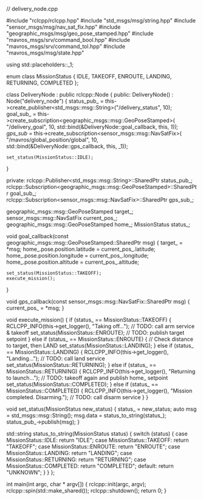 // delivery_node.cpp

#include "rclcpp/rclcpp.hpp"
#include "std_msgs/msg/string.hpp"
#include "sensor_msgs/msg/nav_sat_fix.hpp"
#include "geographic_msgs/msg/geo_pose_stamped.hpp"
#include "mavros_msgs/srv/command_bool.hpp"
#include "mavros_msgs/srv/command_tol.hpp"
#include "mavros_msgs/msg/state.hpp"

using std::placeholders::_1;

enum class MissionStatus {
  IDLE,
  TAKEOFF,
  ENROUTE,
  LANDING,
  RETURNING,
  COMPLETED
};

class DeliveryNode : public rclcpp::Node {
public:
  DeliveryNode() : Node("delivery_node") {
    status_pub_ = this->create_publisher<std_msgs::msg::String>("/delivery_status", 10);
    goal_sub_ = this->create_subscription<geographic_msgs::msg::GeoPoseStamped>(
      "/delivery_goal", 10, std::bind(&DeliveryNode::goal_callback, this, _1));
    gps_sub_ = this->create_subscription<sensor_msgs::msg::NavSatFix>(
      "/mavros/global_position/global", 10, std::bind(&DeliveryNode::gps_callback, this, _1));

    set_status(MissionStatus::IDLE);
  }

private:
  rclcpp::Publisher<std_msgs::msg::String>::SharedPtr status_pub_;
  rclcpp::Subscription<geographic_msgs::msg::GeoPoseStamped>::SharedPtr goal_sub_;
  rclcpp::Subscription<sensor_msgs::msg::NavSatFix>::SharedPtr gps_sub_;

  geographic_msgs::msg::GeoPoseStamped target_;
  sensor_msgs::msg::NavSatFix current_pos_;
  geographic_msgs::msg::GeoPoseStamped home_;
  MissionStatus status_;

  void goal_callback(const geographic_msgs::msg::GeoPoseStamped::SharedPtr msg) {
    target_ = *msg;
    home_.pose.position.latitude = current_pos_.latitude;
    home_.pose.position.longitude = current_pos_.longitude;
    home_.pose.position.altitude = current_pos_.altitude;

    set_status(MissionStatus::TAKEOFF);
    execute_mission();
  }

  void gps_callback(const sensor_msgs::msg::NavSatFix::SharedPtr msg) {
    current_pos_ = *msg;
  }

  void execute_mission() {
    if (status_ == MissionStatus::TAKEOFF) {
      RCLCPP_INFO(this->get_logger(), "Taking off...");
      // TODO: call arm service & takeoff
      set_status(MissionStatus::ENROUTE);
      // TODO: publish target setpoint
    } else if (status_ == MissionStatus::ENROUTE) {
      // Check distance to target, then LAND
      set_status(MissionStatus::LANDING);
    } else if (status_ == MissionStatus::LANDING) {
      RCLCPP_INFO(this->get_logger(), "Landing...");
      // TODO: call land service
      set_status(MissionStatus::RETURNING);
    } else if (status_ == MissionStatus::RETURNING) {
      RCLCPP_INFO(this->get_logger(), "Returning to launch...");
      // TODO: takeoff again and publish home_ setpoint
      set_status(MissionStatus::COMPLETED);
    } else if (status_ == MissionStatus::COMPLETED) {
      RCLCPP_INFO(this->get_logger(), "Mission completed. Disarming.");
      // TODO: call disarm service
    }
  }

  void set_status(MissionStatus new_status) {
    status_ = new_status;
    auto msg = std_msgs::msg::String();
    msg.data = status_to_string(status_);
    status_pub_->publish(msg);
  }

  std::string status_to_string(MissionStatus status) {
    switch (status) {
      case MissionStatus::IDLE: return "IDLE";
      case MissionStatus::TAKEOFF: return "TAKEOFF";
      case MissionStatus::ENROUTE: return "ENROUTE";
      case MissionStatus::LANDING: return "LANDING";
      case MissionStatus::RETURNING: return "RETURNING";
      case MissionStatus::COMPLETED: return "COMPLETED";
      default: return "UNKNOWN";
    }
  }
};

int main(int argc, char * argv[]) {
  rclcpp::init(argc, argv);
  rclcpp::spin(std::make_shared<DeliveryNode>());
  rclcpp::shutdown();
  return 0;
}
